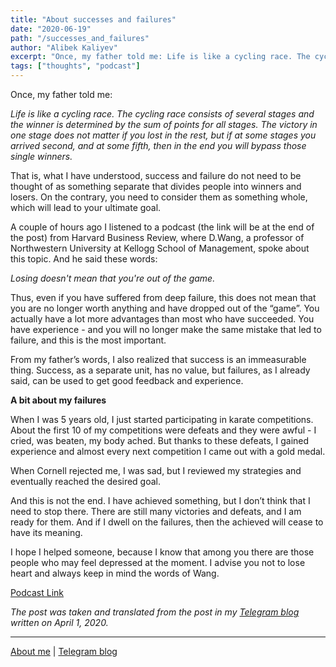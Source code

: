```yaml
---
title: "About successes and failures"
date: "2020-06-19"
path: "/successes_and_failures"
author: "Alibek Kaliyev"
excerpt: "Once, my father told me: Life is like a cycling race. The cycling race consists of several stages and the winner is determined by the sum of points for all stages. The victory in one stage does not matter if you lost in the rest, but if at some stages you arrived second, and at some fifth, then in the end you will bypass those single winners."
tags: ["thoughts", "podcast"]
---
```


Once, my father told me:

_Life is like a cycling race. The cycling race consists of several stages and the winner is determined by the sum of points for all stages. The victory in one stage does not matter if you lost in the rest, but if at some stages you arrived second, and at some fifth, then in the end you will bypass those single winners._

That is, what I have understood, success and failure do not need to be thought of as something separate that divides people into winners and losers. On the contrary, you need to consider them as something whole, which will lead to your ultimate goal.

A couple of hours ago I listened to a podcast (the link will be at the end of the post) from Harvard Business Review, where D.Wang, a professor of Northwestern University at Kellogg School of Management, spoke about this topic. And he said these words:

_Losing doesn't mean that you're out of the game._

Thus, even if you have suffered from deep failure, this does not mean that you are no longer worth anything and have dropped out of the “game”. You actually have a lot more advantages than most who have succeeded. You have experience - and you will no longer make the same mistake that led to failure, and this is the most important.

From my father’s words, I also realized that success is an immeasurable thing. Success, as a separate unit, has no value, but failures, as I already said, can be used to get good feedback and experience.

**A bit about my failures**

When I was 5 years old, I just started participating in karate competitions. About the first 10 of my competitions were defeats and they were awful - I cried, was beaten, my body ached. But thanks to these defeats, I gained experience and almost every next competition I came out with a gold medal.

When Cornell rejected me, I was sad, but I reviewed my strategies and eventually reached the desired goal.

And this is not the end. I have achieved something, but I don’t think that I need to stop there. There are still many victories and defeats, and I am ready for them. And if I dwell on the failures, then the achieved will cease to have its meaning.

I hope I helped someone, because I know that among you there are those people who may feel depressed at the moment. I advise you not to lose heart and always keep in mind the words of Wang.

[Podcast Link](https://podcasts.google.com/?feed=aHR0cDovL2ZlZWRzLmhhcnZhcmRidXNpbmVzcy5vcmcvaGFydmFyZGJ1c2luZXNzL2lkZWFjYXN0&episode=dGFnOmF1ZGlvLmhici5vcmcsMjAwNi0wNS0wODppZGVhY2FzdC4wNzEz)

_The post was taken and translated from the post in my [Telegram blog](https://t.me/abekek_notes) written on April 1, 2020._

---

[About me](/about) | [Telegram blog](https://t.me/abekek_notes)
